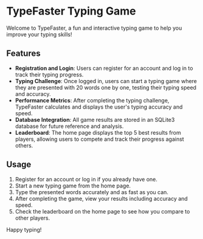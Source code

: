 # TypeFaster Typing Game

Welcome to TypeFaster, a fun and interactive typing game to help you improve your typing skills! 

## Features

- **Registration and Login**: Users can register for an account and log in to track their typing progress.
- **Typing Challenge**: Once logged in, users can start a typing game where they are presented with 20 words one by one, testing their typing speed and accuracy.
- **Performance Metrics**: After completing the typing challenge, TypeFaster calculates and displays the user's typing accuracy and speed.
- **Database Integration**: All game results are stored in an SQLite3 database for future reference and analysis.
- **Leaderboard**: The home page displays the top 5 best results from players, allowing users to compete and track their progress against others.

## Usage

1. Register for an account or log in if you already have one.
2. Start a new typing game from the home page.
3. Type the presented words accurately and as fast as you can.
4. After completing the game, view your results including accuracy and speed.
5. Check the leaderboard on the home page to see how you compare to other players.


Happy typing!
